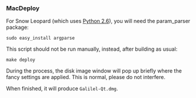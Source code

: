 ### MacDeploy

For Snow Leopard (which uses [Python 2.6](http://www.python.org/download/releases/2.6/)),
you will need the param_parser package:

```
sudo easy_install argparse
```

This script should not be run manually, instead, after building as usual:

```
make deploy
```

During the process, the disk image window will pop up briefly where the fancy
settings are applied. This is normal, please do not interfere.

When finished, it will produce `Galilel-Qt.dmg`.
